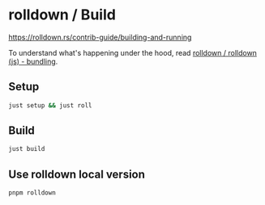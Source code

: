 # rolldown / Build

<https://rolldown.rs/contrib-guide/building-and-running>

To understand what's happening under the hood, read [rolldown / rolldown (js) - bundling](./explore-rolldown-js-bundling.md).

## Setup

```sh
just setup && just roll
```

## Build

```sh
just build
```

## Use rolldown local version

```sh
pnpm rolldown
```
